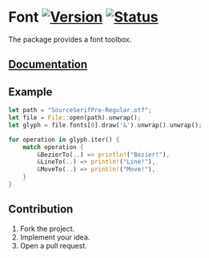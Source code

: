 # Font [![Version][version-img]][version-url] [![Status][status-img]][status-url]

The package provides a font toolbox.

## [Documentation][doc]

## Example

```rust
let path = "SourceSerifPro-Regular.otf";
let file = File::open(path).unwrap();
let glyph = file.fonts[0].draw('&').unwrap().unwrap();

for operation in glyph.iter() {
    match operation {
        &BezierTo(..) => println!("Bézier!"),
        &LineTo(..) => println!("Line!"),
        &MoveTo(..) => println!("Move!"),
    }
}
```

## Contribution

1. Fork the project.
2. Implement your idea.
3. Open a pull request.

[version-img]: https://img.shields.io/crates/v/font.svg
[version-url]: https://crates.io/crates/font
[status-img]: https://travis-ci.org/bodoni/font.svg?branch=master
[status-url]: https://travis-ci.org/bodoni/font
[doc]: https://bodoni.github.io/font
